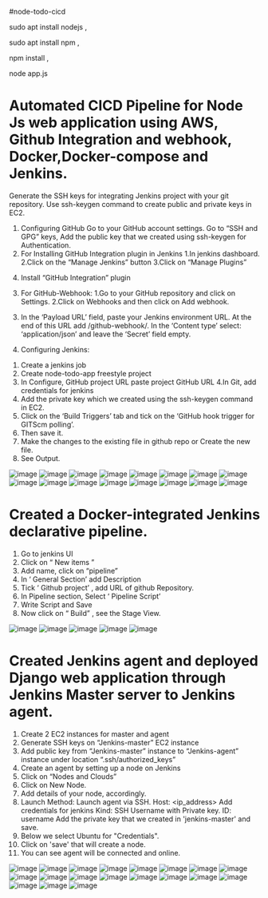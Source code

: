 #node-todo-cicd

sudo apt install nodejs ,

sudo apt install npm ,

npm install ,

node app.js 

# Automated CICD Pipeline for Node Js web application using AWS, Github Integration and webhook, Docker,Docker-compose and Jenkins.

Generate the SSH keys for integrating  Jenkins project with your git repository. Use ssh-keygen command to create public and private keys in EC2.
1) Configuring GitHub
  Go to your GitHub account settings.
  Go to “SSH and GPG” keys, Add the public key that we created using ssh-keygen for Authentication.
2)  For Installing GitHub Integration plugin in Jenkins
  1.In jenkins dashboard.
  2.Click on the “Manage Jenkins” button 
  3.Click on “Manage Plugins”
  4. Install “GitHub Integration” plugin
3) For GitHub-Webhook:
  1.Go to your GitHub repository and click on Settings.
  2.Click on Webhooks and then click on Add webhook.
  3. In the ‘Payload URL’ field, paste your Jenkins environment URL. At the end of this URL add /github-webhook/. In the ‘Content type’ select: ‘application/json’ and leave the ‘Secret’ field empty.
4) Configuring Jenkins:
  1. Create a jenkins job
  2. Create node-todo-app freestyle project
  3. In Configure, GitHub project URL paste project GitHub URL
  4.In Git, add credentials for jenkins
  5. Add the private key which we created using the ssh-keygen command in EC2.
  6. Click on the ‘Build Triggers’ tab and tick on the ‘GitHub hook trigger for GITScm polling’.
  7. Then save it.
  8.  Make the changes to the existing file in github repo or  Create the new file.
  9. See Output.

![image](https://github.com/pradip2994/jenkins-CICD-main/assets/124191442/7ad72692-b93d-4c02-b83a-053fc0d2fa2f)
![image](https://github.com/pradip2994/jenkins-CICD-main/assets/124191442/06ee70db-2fdb-41ad-84e3-2b53c4a3d25e)
![image](https://github.com/pradip2994/jenkins-CICD-main/assets/124191442/954cc886-5199-4f28-98be-3eb6242a5aa2)
![image](https://github.com/pradip2994/jenkins-CICD-main/assets/124191442/6d83d36e-0ed4-4242-a236-4331f2758caa)
![image](https://github.com/pradip2994/jenkins-CICD-main/assets/124191442/84ddcd7e-7fc5-47e0-8e1f-5a93c4040d52)
![image](https://github.com/pradip2994/jenkins-CICD-main/assets/124191442/6a5d7f5b-d153-459f-8416-5fb5c6d7e6d8)
![image](https://github.com/pradip2994/jenkins-CICD-main/assets/124191442/06665804-5c2d-406e-beb4-5aea2dbc7e80)
![image](https://github.com/pradip2994/jenkins-CICD-main/assets/124191442/c6d76680-da93-4dd6-964a-e0bf545d5dc7)
![image](https://github.com/pradip2994/jenkins-CICD-main/assets/124191442/8a24a387-fa11-4533-a6d0-8576347e52c9)
![image](https://github.com/pradip2994/jenkins-CICD-main/assets/124191442/de1b1e4b-d8ef-47b8-a72f-c90fec9a5469)
![image](https://github.com/pradip2994/jenkins-CICD-main/assets/124191442/a77e6e14-299b-44f6-8528-f4a670a89c98)
![image](https://github.com/pradip2994/jenkins-CICD-main/assets/124191442/3a8cb2f6-5851-4eb7-a85d-98983dbe2ccb)
![image](https://github.com/pradip2994/jenkins-CICD-main/assets/124191442/01f006e5-249c-4b77-89d7-28034c790489)
![image](https://github.com/pradip2994/jenkins-CICD-main/assets/124191442/da389f0e-3bae-48fd-87ee-5d132e92ba5e)
![image](https://github.com/pradip2994/jenkins-CICD-main/assets/124191442/03d413d9-15bc-41d0-a744-4c13d8d8c7ad)
![image](https://github.com/pradip2994/jenkins-CICD-main/assets/124191442/9c4cb53f-f729-4959-8832-e550d4346571)


# Created a Docker-integrated Jenkins declarative pipeline.

1) Go to jenkins UI
2) Click on “ New items ”
3) Add name, click on “pipeline”
4) In ‘ General Section’ add Description
5) Tick ‘ Github project’ , add URL of github Repository.
6) In Pipeline section, Select ‘ Pipeline Script’
7) Write Script and Save
8) Now click on “ Build” , see the Stage View.


![image](https://github.com/pradip2994/jenkins-CICD-main/assets/124191442/ece0a902-5958-442b-8abe-87dc77d10c19)
![image](https://github.com/pradip2994/jenkins-CICD-main/assets/124191442/35539d07-8d2a-4bc7-817b-9675cae34067)
![image](https://github.com/pradip2994/jenkins-CICD-main/assets/124191442/5eeb498f-a4a5-426d-8363-836a4c6b503a)
![image](https://github.com/pradip2994/jenkins-CICD-main/assets/124191442/635a8e8a-258b-4689-b666-c140a9666d67)
![image](https://github.com/pradip2994/jenkins-CICD-main/assets/124191442/d53c6624-1b5d-45ca-b4b8-338782ec5d73)



# Created Jenkins agent and deployed Django web application through Jenkins Master server to Jenkins agent.

1) Create 2 EC2 instances for master and agent
2) Generate SSH keys on “Jenkins-master” EC2 instance
3) Add public key from “Jenkins-master” instance to “Jenkins-agent” instance under location “.ssh/authorized_keys”
4) Create an agent by setting up a node on Jenkins
5) Click on “Nodes and Clouds”
6) Click on New Node.
7) Add details of your node, accordingly.
8) Launch Method: Launch agent via SSH.
  Host: <ip_address>
  Add credentials for jenkins
  Kind: SSH Username with Private key.
  ID: username
  Add the private key that we created in 'jenkins-master' and save.
9) Below we select Ubuntu for "Credentials".
10) Click on 'save' that will create a node.
11) You can see agent will be connected and online.


![image](https://github.com/pradip2994/jenkins-CICD-main/assets/124191442/2d84729b-6fa1-4c3d-8a96-e7127f04de3c)
![image](https://github.com/pradip2994/jenkins-CICD-main/assets/124191442/75c9012d-c746-4ce3-bbb6-51c9d71c13e2)
![image](https://github.com/pradip2994/jenkins-CICD-main/assets/124191442/12bf78ab-18be-4342-a146-90bbd8b6b422)
![image](https://github.com/pradip2994/jenkins-CICD-main/assets/124191442/a51435d8-208b-4110-a735-1a26041468ab)
![image](https://github.com/pradip2994/jenkins-CICD-main/assets/124191442/51db0ce7-6c96-44d0-a883-3e92c69eea05)
![image](https://github.com/pradip2994/jenkins-CICD-main/assets/124191442/84de340c-8ab4-44fd-8023-656964f790d5)
![image](https://github.com/pradip2994/jenkins-CICD-main/assets/124191442/07107521-4d6e-4309-9bd7-6f1b9617991f)
![image](https://github.com/pradip2994/jenkins-CICD-main/assets/124191442/b8ddc21d-58a5-41e7-97ce-0c8286d4f069)
![image](https://github.com/pradip2994/jenkins-CICD-main/assets/124191442/0664f253-ee8c-426a-827e-7a61e528e497)
![image](https://github.com/pradip2994/jenkins-CICD-main/assets/124191442/47ea14f1-b1d2-488e-b8c7-5160d08be670)
![image](https://github.com/pradip2994/jenkins-CICD-main/assets/124191442/c3f1cc8f-7bc0-456f-95bf-b0abb3fae3f2)
![image](https://github.com/pradip2994/jenkins-CICD-main/assets/124191442/e7c83c59-8efc-4f9c-9905-82d31faca732)
![image](https://github.com/pradip2994/jenkins-CICD-main/assets/124191442/2913d260-d11b-48f7-aa5e-56e3f31d2f70)
![image](https://github.com/pradip2994/jenkins-CICD-main/assets/124191442/77ce85f3-49a4-4884-80fa-84dabe34e88b)
![image](https://github.com/pradip2994/jenkins-CICD-main/assets/124191442/f792713c-2856-4a4b-a078-8ae7ae5e3baf)
![image](https://github.com/pradip2994/jenkins-CICD-main/assets/124191442/a60d95ab-857f-45bc-8128-c99f9d27dd83)
![image](https://github.com/pradip2994/jenkins-CICD-main/assets/124191442/e5fccce8-a81b-4578-9ea7-21aedb65536b)
![image](https://github.com/pradip2994/jenkins-CICD-main/assets/124191442/ff5476c9-a5e4-4ecb-9ab1-4eaf5e9e8d32)
![image](https://github.com/pradip2994/jenkins-CICD-main/assets/124191442/33d8a198-8923-4ad1-a1ba-addfa74dd3e0)


